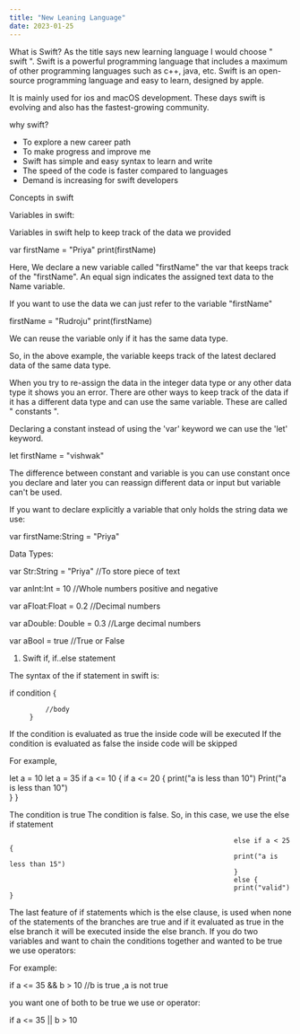 ```yaml
---
title: "New Leaning Language"
date: 2023-01-25
---
```


What is Swift?
As the title says new learning language I would choose " swift ". Swift is a powerful programming language that includes a maximum of other programming languages such as c++, java, etc. Swift is an open-source programming language and easy to learn, designed by apple.

It is mainly used for ios and macOS development. These days swift is evolving and also has the fastest-growing community.


why swift?

- To explore a new career path
- To make progress and improve me
- Swift has simple and easy syntax to learn and write
- The speed of the code is faster compared to languages 
- Demand is increasing for swift developers 

Concepts in swift 

Variables in swift:

Variables in swift help to keep track of the data we provided

var firstName = "Priya"
print(firstName)

Here, We declare a new variable called "firstName" the var that keeps track of the "firstName". An equal sign indicates the assigned text data to the Name variable.

If you want to use the data we can just refer to the variable "firstName"

firstName = "Rudroju"
print(firstName)

We can reuse the variable only if it has the same data type.

So, in the above example, the variable keeps track of the latest declared data of the same data type.

When you try to re-assign the data in the integer data type or any other data type it shows you an error. There are other ways to keep track of the data if it has a different data type and can use the same variable. These are called  " constants ".

Declaring a constant instead of using the 'var' keyword we can use the 'let' keyword.

let firstName = "vishwak"

The difference between constant and variable is you can use constant once you declare and later you can reassign different data or input but variable can't 
be used.

If you want to declare explicitly a variable that only holds the string data we use:

var firstName:String = "Priya"


Data Types: 
 
var Str:String = "Priya"       //To store piece of text 

var anInt:Int = 10            //Whole numbers positive and negative

var aFloat:Float = 0.2        //Decimal numbers

var aDouble: Double = 0.3     //Large decimal numbers

var aBool = true              //True or False


1) Swift if, if..else statement

The syntax of the if statement in swift is:

if condition {
 
             //body
         }
 
If the condition is evaluated as true the inside code will be executed 
If the condition is evaluated as false the inside code will be skipped

For example, 
                                                         
let a = 10                                                  let a = 35
if a <= 10 {                                                if a <= 20 {
   print("a is less than 10")                               Print("a is less than 10")  
}                                                           }
     
                          
The condition is true                                       The condition is false. So, in this case, we use the else if statement

                                                            
                                                            else if a < 25 {
                                                            print("a is less than 15")
                                                            }
                                                            else {
                                                            print("valid") }

The last feature of if statements which is the else clause, is used when none of the statements of the branches are true and if it evaluated as true in the else branch it will be executed inside the else branch.
If you do two variables and want to chain the conditions together and wanted to be true we use operators:

For example: 

if a <= 35 && b > 10  //b is true ,a is not true


you want one of both to be true we use or operator:

if a <= 35 || b > 10 




